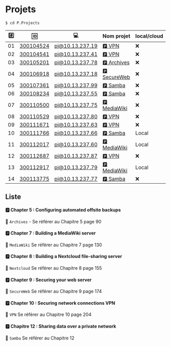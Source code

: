 # Projets



```
$ cd P.Projects
```

|:hash:| :id:      | :computer:      | Nom projet       | local/cloud      | 
|------|-----------|------------------------------|------------------|------------------|
| 01   | [300104524](300104524) | pi@10.13.237.19 |[:parking: VPN](README.md#parking-chapter-10--securing-network-connections-vpn)   |:x:               |
| 02   | [300104541](300104541) | pi@10.13.237.41 |[:parking: VPN](README.md#parking-chapter-10--securing-network-connections-vpn)               |:x:               |
| 03   | [300105201](300105201) | pi@10.13.237.78 |[:parking: Archives](README.md#parking-chapter-5--configuring-automated-offsite-backups)|:x:               |
| 04   | [300106918](300106918) | pi@10.13.237.18 |[:parking: SecureWeb](README.md#parking-chapter-9--securing-your-web-server)|:x:               |
| 05   | [300107361](300107361) | pi@10.13.237.99 |[:parking: Samba](README.md#parking-chapitre-12--sharing-data-over-a-private-network)|:x:               |
| 06   | [300108234](300108234) | pi@10.13.237.55 |[:parking: Samba](README.md#parking-chapitre-12--sharing-data-over-a-private-network)|:x:               |
| 07   | [300110500](300110500) | pi@10.13.237.75 |[:parking: MediaWiki](README.md#parking-chapter-7--building-a-mediawiki-server)|:x:               |
| 08   | [300110529](300110529) | pi@10.13.237.80 |[:parking: VPN](README.md#parking-chapter-10--securing-network-connections-vpn) |:x:               |
| 09   | [300111671](300111671) | pi@10.13.237.63 |[:parking: VPN](README.md#parking-chapter-10--securing-network-connections-vpn)   |:x:               |
| 10   | [300111766](300111766) | pi@10.13.237.66 |[:parking: Samba](README.md#parking-chapitre-12--sharing-data-over-a-private-network)| Local            |
| 11   | [300112017](300112017) | pi@10.13.237.60 |[:parking: MediaWiki](README.md#parking-chapter-7--building-a-mediawiki-server)               | Local            |
| 12   | [300112687](300112687) | pi@10.13.237.87 |[:parking: VPN](README.md#parking-chapter-10--securing-network-connections-vpn)               |:x:               |
| 13   | [300112917](300112917) | pi@10.13.237.79 |[:parking: MediaWiki](README.md#parking-chapter-7--building-a-mediawiki-server)| Local            |
| 14   | [300113775](300113775) | pi@10.13.237.77 |[:parking: Samba](README.md#parking-chapter-8--building-a-nextcloud-file-sharing-server)|:x:               |


## Liste 

#### :parking: Chapter 5 : Configuring automated offsite backups

:pushpin: `Archives` - Se référer au Chapitre 5 page 90

#### :parking: Chapter 7 : Building a MediaWiki server

:pushpin: `MediaWiki` Se référer au Chapitre 7 page 130

#### :parking: Chapter 8 : Building a Nextcloud file-sharing server

:pushpin: `Nextcloud` Se référer au Chapitre 8 page 155

#### :parking: Chapter 9 : Securing your web server

:pushpin: `SecureWeb` Se référer au Chapitre 9 page 174

#### :parking: Chapter 10 : Securing network connections VPN

:pushpin: `VPN` Se référer au Chapitre 10 page 204

#### :parking: Chapitre 12 : Sharing data over a private network

:pushpin: `Samba` Se référer au Chapitre 12



